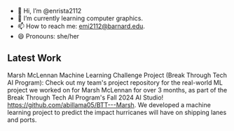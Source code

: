 - 👋 Hi, I’m @enrista2112
- 🌱 I’m currently learning computer graphics.
- 📫 How to reach me: emi2112@barnard.edu.
- 😄 Pronouns: she/her

## Latest Work
Marsh McLennan Machine Learning Challenge Project (Break Through Tech AI Program): Check out my team's project repository for the real-world ML project we worked on for Marsh McLennan for over 3 months, as part of the Break Through Tech AI Program's Fall 2024 AI Studio! https://github.com/abillama05/BTT---Marsh. We developed a machine learning project to predict the impact hurricanes will have on shipping lanes and ports.

<!---
enrista2112/enrista2112 is a ✨ special ✨ repository because its `README.md` (this file) appears on your GitHub profile.
You can click the Preview link to take a look at your changes.
--->
